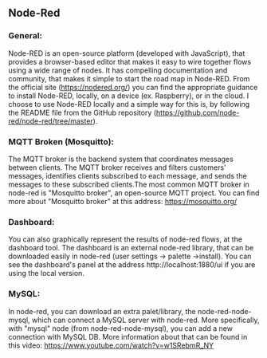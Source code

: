 ## Node-Red

### General:
Node-RED is an open-source platform (developed with JavaScript), that provides a browser-based editor that makes it easy to wire together flows using a wide range of nodes. It has compelling documentation and community, that makes it simple to start the road map in Node-RED. From the official site (https://nodered.org/) you can find the appropriate guidance to install Node-RED, locally, on a device (ex. Raspberry), or in the cloud. I choose to use Node-RED locally and a simple way for this is, by following the README file from the GitHub repository (https://github.com/node-red/node-red/tree/master).

### MQTT Broken (Mosquitto):
The MQTT broker is the backend system that coordinates messages between clients. The MQTT broker receives and filters customers' messages, identifies clients subscribed to each message, and sends the messages to these subscribed clients.The most common MQTT broker in node-red is "Mosquitto broker", an open-source MQTT project. You can find more about "Mosquitto broker" at this address: https://mosquitto.org/

### Dashboard:
You can also graphically represent the results of node-red flows, at the dashboard tool. The dashboard is an external node-red library, that can be downloaded easily in node-red (user settings -> palette ->install). You can see the dashboard's panel at the address  http://localhost:1880/ui if you are using the local version.

### MySQL: 
In node-red, you can download an extra palet/library, the node-red-node-mysql, which can connect a MySQL server with node-red. More specifically, with "mysql"  node (from node-red-node-mysql), you can add a new connection with MySQL DB. More information about that can be found in this video: https://www.youtube.com/watch?v=w1SRebmR_NY

